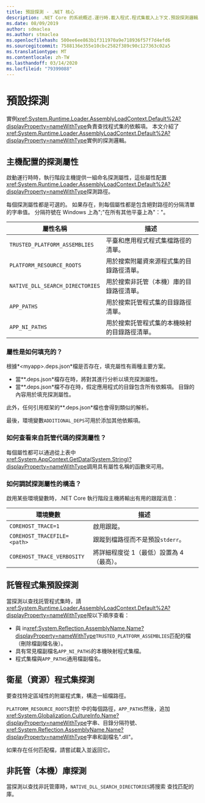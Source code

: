 ```yaml
---
title: 預設探測 - .NET 核心
description: .NET Core 的系統概述.運行時.載入程式.程式集載入上下文.預設探測邏輯以查找依賴項。
ms.date: 08/09/2019
author: sdmaclea
ms.author: stmaclea
ms.openlocfilehash: 500ee6ee863b1f311970a9e718936f57f7d4efd6
ms.sourcegitcommit: 7588136e355e10cbc2582f389c90c127363c02a5
ms.translationtype: MT
ms.contentlocale: zh-TW
ms.lasthandoff: 03/14/2020
ms.locfileid: "79399088"
---
```

# <a name="default-probing"></a>預設探測

實例<xref:System.Runtime.Loader.AssemblyLoadContext.Default%2A?displayProperty=nameWithType>負責查找程式集的依賴項。 本文介紹了<xref:System.Runtime.Loader.AssemblyLoadContext.Default%2A?displayProperty=nameWithType>實例的探測邏輯。

## <a name="host-configured-probing-properties"></a>主機配置的探測屬性

啟動運行時時，執行階段主機提供一組命名探測屬性，這些屬性配置<xref:System.Runtime.Loader.AssemblyLoadContext.Default%2A?displayProperty=nameWithType>探測路徑。

每個探測屬性都是可選的。 如果存在，則每個屬性都是包含絕對路徑的分隔清單的字串值。 分隔符號在 Windows 上為";"在所有其他平臺上為"："。

|屬性名稱                 |描述  |
|------------------------------|---------|
|`TRUSTED_PLATFORM_ASSEMBLIES`   | 平臺和應用程式程式集檔路徑的清單。 |
|`PLATFORM_RESOURCE_ROOTS`       | 用於搜索附屬資來源程式集的目錄路徑清單。 |
|`NATIVE_DLL_SEARCH_DIRECTORIES` | 用於搜索非託管（本機）庫的目錄路徑清單。        |
|`APP_PATHS`                     | 用於搜索託管程式集的目錄路徑清單。 |
|`APP_NI_PATHS`                  | 用於搜索託管程式集的本機映射的目錄路徑清單。 |

### <a name="how-are-the-properties-populated"></a>屬性是如何填充的？

根據*\<myapp>.deps.json*檔是否存在，填充屬性有兩種主要方案。

- 當*\*.deps.json*檔存在時，將對其進行分析以填充探測屬性。
- 當*\*.deps.json*檔不存在時，假定應用程式的目錄包含所有依賴項。 目錄的內容用於填充探測屬性。

此外，任何引用框架的*\*.deps.json*檔也會得到類似的解析。

最後，環境變數`ADDITIONAL_DEPS`可用於添加其他依賴項。

### <a name="how-do-i-see-the-probing-properties-from-managed-code"></a>如何查看來自託管代碼的探測屬性？

每個屬性都可以通過從上表中<xref:System.AppContext.GetData(System.String)?displayProperty=nameWithType>調用具有屬性名稱的函數來可用。

### <a name="how-do-i-debug-the-probing-properties-construction"></a>如何調試探測屬性的構造？

啟用某些環境變數時，.NET Core 執行階段主機將輸出有用的跟蹤消息：

|環境變數        |描述  |
|----------------------------|---------|
|`COREHOST_TRACE=1`          |啟用跟蹤。|
|`COREHOST_TRACEFILE=<path>` |跟蹤到檔路徑而不是預設`stderr`。|
|`COREHOST_TRACE_VERBOSITY`  |將詳細程度從 1（最低）設置為 4（最高）。|

## <a name="managed-assembly-default-probing"></a>託管程式集預設探測

當探測以查找託管程式集時，請<xref:System.Runtime.Loader.AssemblyLoadContext.Default%2A?displayProperty=nameWithType>按以下順序查看：

- 與 in<xref:System.Reflection.AssemblyName.Name?displayProperty=nameWithType>`TRUSTED_PLATFORM_ASSEMBLIES`匹配的檔（刪除檔副檔名後）。
- 具有常見檔副檔名`APP_NI_PATHS`的本機映射程式集檔。
- 程式集檔與`APP_PATHS`通用檔副檔名。

## <a name="satellite-resource-assembly-probing"></a>衛星（資源）程式集探測

要查找特定區域性的附屬程式集，構造一組檔路徑。

`PLATFORM_RESOURCE_ROOTS`對於 中的每個路徑，`APP_PATHS`然後，追加<xref:System.Globalization.CultureInfo.Name?displayProperty=nameWithType>字串、目錄分隔符號、<xref:System.Reflection.AssemblyName.Name?displayProperty=nameWithType>字串和副檔名".dll"。

如果存在任何匹配檔，請嘗試載入並返回它。

## <a name="unmanaged-native-library-probing"></a>非託管（本機）庫探測

當探測以查找非託管庫時，`NATIVE_DLL_SEARCH_DIRECTORIES`將搜索 查找匹配的庫。
